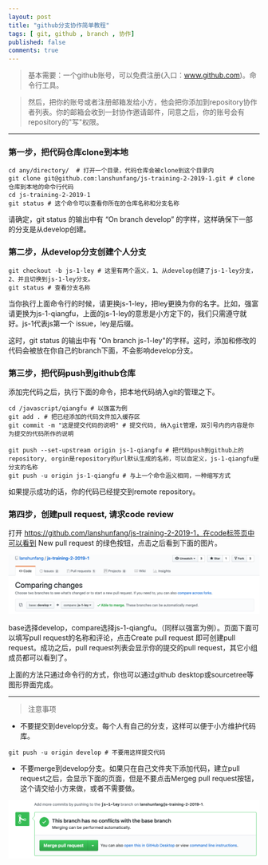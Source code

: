 ```yaml
---
layout: post
title: "github分支协作简单教程"
tags: [ git, github , branch , 协作]
published: false
comments: true
---
```


> 基本需要：一个github账号，可以免费注册(入口：www.github.com)。命令行工具。

> 然后，把你的账号或者注册邮箱发给小方，他会把你添加到repository协作者列表。你的邮箱会收到一封协作邀请邮件，同意之后，你的账号会有repository的"写"权限。

<hr>

### 第一步，把代码仓库clone到本地

```
cd any/directory/  # 打开一个目录，代码仓库会被clone到这个目录内
git clone git@github.com:lanshunfang/js-training-2-2019-1.git # clone仓库到本地的命令行代码
cd js-training-2-2019-1
git status # 这个命令可以查看你所在的仓库名称和分支名称
```
请确定，git status 的输出中有 “On branch develop” 的字样，这样确保下一部的分支是从develop创建。

### 第二步，从develop分支创建个人分支

```
git checkout -b js-1-ley # 这里有两个涵义，1、从develop创建了js-1-ley分支，2、并且切换到js-1-ley分支。
git status # 查看分支名称
```

当你执行上面命令行的时候，请更换js-1-ley，把ley更换为你的名字。比如，强富请更换为js-1-qiangfu，上面的js-1-ley的意思是小方定下的，我们只需遵守就好。js-1代表js第一个 issue，ley是后缀。

这时，git status 的输出中有 "On branch js-1-ley"的字样。这时，添加和修改的代码会被放在你自己的branch下面，不会影响develop分支。

### 第三步，把代码push到github仓库

添加完代码之后，执行下面的命令，把本地代码纳入git的管理之下。

```
cd /javascript/qiangfu # 以强富为例
git add . # 把已经添加的代码文件加入缓存区
git commit -m "这是提交代码的说明" # 提交代码, 纳入git管理，双引号内的内容是你为提交的代码所作的说明

git push --set-upstream origin js-1-qiangfu # 把代码push到github上的repository, orgin是repository的url默认生成的名称，可以自定义，js-1-qiangfu是分支的名称
git push -u origin js-1-qiangfu # 与上一个命令涵义相同，一种缩写方式
```

如果提示成功的话，你的代码已经提交到remote repository。

### 第四步，创建pull request, 请求code review

打开 https://github.com/lanshunfang/js-training-2-2019-1，在code标签页中可以看到 New pull request 的绿色按钮，点击之后看到下面的图片。

<div style="text-align: center;">
<img alt="" src="/images/2019-02-25at16.36.54.png" style="margin: 0 auto;" />
</div>

base选择develop，compare选择js-1-qiangfu。（同样以强富为例）。页面下面可以填写pull request的名称和评论，点击Create pull request 即可创建pull request。成功之后，pull request列表会显示你的提交的pull request，其它小组成员都可以看到了。

上面的方法只通过命令行的方式，你也可以通过github desktop或sourcetree等图形界面完成。
<hr>

> 注意事项

-  不要提交到develop分支。每个人有自己的分支，这样可以便于小方维护代码库。

```
git push -u origin develop # 不要用这样提交代码
```

-  不要merge到develop分支。如果只在自己文件夹下添加代码，建立pull request之后，会显示下面的页面，但是不要点击Mergeg pull request按钮，这个请交给小方来做，或者不需要做。

<div style="text-align: center;">
<img alt="" src="/images/2019-02-25at16.57.22.png" style="margin: 0 auto;" />
</div>